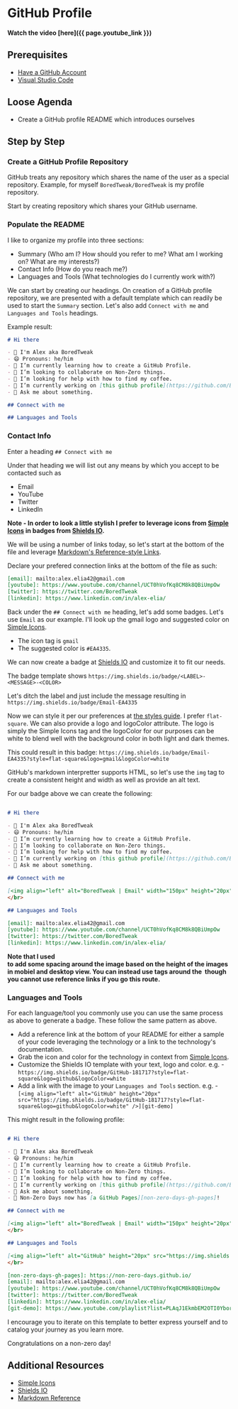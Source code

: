 # GitHub Profile

**Watch the video [here]({{ page.youtube_link }})**

## Prerequisites

- [Have a GitHub Account](https://github.com/signup)
- [Visual Studio Code](https://code.visualstudio.com/)

## Loose Agenda

- Create a GitHub profile README which introduces ourselves

## Step by Step

### Create a GitHub Profile Repository

GitHub treats any repository which shares the name of the user as a special repository. Example, for myself `BoredTweak/BoredTweak` is my profile repository.

Start by creating repository which shares your GitHub username.

### Populate the README

I like to organize my profile into three sections:
- Summary (Who am I? How should you refer to me? What am I working on? What are my interests?)
- Contact Info (How do you reach me?)
- Languages and Tools (What technologies do I currently work with?)

We can start by creating our headings. On creation of a GitHub profile repository, we are presented with a default template which can readily be used to start the `Summary` section. Let's also add `Connect with me` and `Languages and Tools` headings.

Example result:

```md
# Hi there

- 👋 I'm Alex aka BoredTweak
- 😄 Pronouns: he/him
- 🌱 I’m currently learning how to create a GitHub Profile.
- 👯 I’m looking to collaborate on Non-Zero things. 
- 🤔 I’m looking for help with how to find my coffee.
- 🔭 I’m currently working on [this github profile](https://github.com/BoredTweak/BoredTweak).
- 💬 Ask me about something.

## Connect with me

## Languages and Tools

```

### Contact Info

Enter a heading `## Connect with me`

Under that heading we will list out any means by which you accept to be contacted such as
- Email
- YouTube
- Twitter
- LinkedIn

**Note - In order to look a little stylish I prefer to leverage icons from [Simple Icons][simpleicons] in badges from [Shields IO][shieldsio].**

We will be using a number of links today, so let's start at the bottom of the file and leverage [Markdown's Reference-style Links](https://www.markdownguide.org/basic-syntax/#reference-style-links).

Declare your prefered connection links at the bottom of the file as such:
```md
[email]: mailto:alex.elia42@gmail.com
[youtube]: https://www.youtube.com/channel/UCT0hVofKq8CM8k8QBiUmpOw
[twitter]: https://twitter.com/BoredTweak
[linkedin]: https://www.linkedin.com/in/alex-elia/
```

Back under the `## Connect with me` heading, let's add some badges. Let's use `Email` as our example. I'll look up the gmail logo and suggested color on [Simple Icons][simpleicons]. 

- The icon tag is `gmail` 
- The suggested color is `#EA4335`.

We can now create a badge at [Shields IO][shieldsio] and customize it to fit our needs. 

The badge template shows `https://img.shields.io/badge/<LABEL>-<MESSAGE>-<COLOR>`

Let's ditch the label and just include the message resulting in `https://img.shields.io/badge/Email-EA4335`

Now we can style it per our preferences at [the styles guide](https://shields.io/#styles). I prefer `flat-square`. We can also provide a logo and logoColor attribute. The logo is simply the Simple Icons tag and the logoColor for our purposes can be white to blend well with the background color in both light and dark themes.

This could result in this badge: `https://img.shields.io/badge/Email-EA4335?style=flat-square&logo=gmail&logoColor=white`

GitHub's markdown interpretter supports HTML, so let's use the `img` tag to create a consistent height and width as well as provide an alt text.

For our badge above we can create the following:

```md

# Hi there

- 👋 I'm Alex aka BoredTweak
- 😄 Pronouns: he/him
- 🌱 I’m currently learning how to create a GitHub Profile.
- 👯 I’m looking to collaborate on Non-Zero things. 
- 🤔 I’m looking for help with how to find my coffee.
- 🔭 I’m currently working on [this github profile](https://github.com/BoredTweak/BoredTweak).
- 💬 Ask me about something.

## Connect with me

[<img align="left" alt="BoredTweak | Email" width="150px" height="20px" src="https://img.shields.io/badge/BoredTweak%20%7C%20Email-EA4335?style=flat-square&logo=gmail&logoColor=white" />][email]
</br>

## Languages and Tools

[email]: mailto:alex.elia42@gmail.com
[youtube]: https://www.youtube.com/channel/UCT0hVofKq8CM8k8QBiUmpOw
[twitter]: https://twitter.com/BoredTweak
[linkedin]: https://www.linkedin.com/in/alex-elia/
```

**Note that I used </br> to add some spacing around the image based on the height of the images in mobiel and desktop view. You can instead use <a> tags around the <img> though you cannot use reference links if you go this route.**

### Languages and Tools

For each language/tool you commonly use you can use the same process as above to generate a badge. These follow the same pattern as above. 
- Add a reference link at the bottom of your README for either a sample of your code leveraging the technology or a link to the technology's documentation.
- Grab the icon and color for the technology in context from [Simple Icons][simpleicons].
- Customize the Shields IO template with your text, logo and color. e.g. - `https://img.shields.io/badge/GitHub-181717?style=flat-square&logo=github&logoColor=white`
- Add a link with the image to your `Languages and Tools` section. e.g. - `[<img align="left" alt="GitHub" height="20px" src="https://img.shields.io/badge/GitHub-181717?style=flat-square&logo=github&logoColor=white" />][git-demo]`

This might result in the following profile:

```md

# Hi there

- 👋 I'm Alex aka BoredTweak
- 😄 Pronouns: he/him
- 🌱 I’m currently learning how to create a GitHub Profile.
- 👯 I’m looking to collaborate on Non-Zero things. 
- 🤔 I’m looking for help with how to find my coffee.
- 🔭 I’m currently working on [this github profile](https://github.com/BoredTweak/BoredTweak).
- 💬 Ask me about something.
- 🤗 Non-Zero Days now has [a GitHub Pages][non-zero-days-gh-pages]!

## Connect with me

[<img align="left" alt="BoredTweak | Email" width="150px" height="20px" src="https://img.shields.io/badge/BoredTweak%20%7C%20Email-EA4335?style=flat-square&logo=gmail&logoColor=white" />][email]
</br>

## Languages and Tools

[<img align="left" alt="GitHub" height="20px" src="https://img.shields.io/badge/GitHub-181717?style=flat-square&logo=github&logoColor=white" />][git-demo]
</br>

[non-zero-days-gh-pages]: https://non-zero-days.github.io/
[email]: mailto:alex.elia42@gmail.com
[youtube]: https://www.youtube.com/channel/UCT0hVofKq8CM8k8QBiUmpOw
[twitter]: https://twitter.com/BoredTweak
[linkedin]: https://www.linkedin.com/in/alex-elia/
[git-demo]: https://www.youtube.com/playlist?list=PLAqJ1EkmbEM2OTI0Ybor-IA7LUD6iVQ1Y

```

I encourage you to iterate on this template to better express yourself and to catalog your journey as you learn more.

Congratulations on a non-zero day!

## Additional Resources

- [Simple Icons][simpleicons]
- [Shields IO][shieldsio]
- [Markdown Reference](https://www.markdownguide.org/basic-syntax)

[simpleicons]: https://simpleicons.org/
[shieldsio]: https://shields.io/